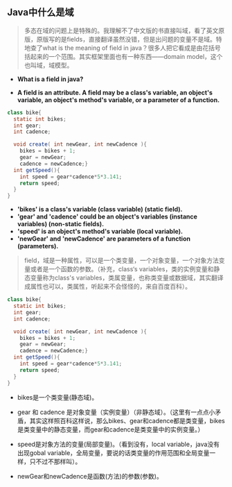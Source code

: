 ## Java中什么是域

> 多态在域的问题上是特殊的。我理解不了中文版的书直接叫域，看了英文原版，原版写的是fields，直接翻译虽然没错，但是出问题的变量不是域。特地查了what is the meaning of field in java？很多人把它看成是由花括号括起来的一个范围。其实框架里面也有一种东西——domain model，这个也叫域，域模型。


- **What is a field in java?**


- **A field is an attribute. A field may be a class's variable, an object's variable, an object's method's variable, or a parameter of a function.**

```java
class bike{
  static int bikes;
  int gear;
  int cadence;

  void create( int newGear, int newCadence ){
    bikes = bikes + 1;
    gear = newGear;
    cadence = newCadence;}
  int getSpeed(){
    int speed = gear*cadence*5*3.141;
    return speed;
  }
}
```

- **'bikes' is a class's variable (class variable) (static field).**
- **'gear' and 'cadence' could be an object's variables (instance variables) (non-static fields).**
- **'speed' is an object's method's variable (local variable).**
- **'newGear' and 'newCadence' are parameters of a function (parameters).**

> field，域是一种属性，可以是一个类变量，一个对象变量，一个对象方法变量或者是一个函数的参数。（补充，class‘s variables，类的实例变量和静态变量称为class's variables，类属变量，也称类变量或数据域，其实翻译成属性也可以，类属性，听起来不会怪怪的，来自百度百科）。

```java
class bike{
  static int bikes;
  int gear;
  int cadence;

  void create( int newGear, int newCadence ){
    bikes = bikes + 1;
    gear = newGear;
    cadence = newCadence;}
  int getSpeed(){
    int speed = gear*cadence*5*3.141;
    return speed;
  }
}
```

- bikes是一个类变量(静态域)。

- gear 和 cadence 是对象变量（实例变量）（非静态域）。（这里有一点点小矛盾，其实这样照百科这样说，那么bikes、gear和cadence都是类变量，bikes是类变量中的静态变量，而gear和cadence是类变量中的实例变量。）

- speed是对象方法的变量(局部变量)。（看到没有，local variable，java没有出现gobal variable，全局变量，要说的话类变量的作用范围和全局变量一样，只不过不那样叫）。

- newGear和newCadence是函数(方法)的参数(参数)。

